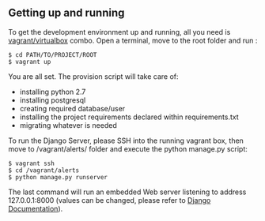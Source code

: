 Getting up and running
----------------------

To get the development environment up and running, all you need is <a href="https://www.vagrantup.com/docs/" target="_blank">vagrant/virtualbox</a> combo.
Open a terminal, move to the root folder and run :

    $ cd PATH/TO/PROJECT/ROOT
    $ vagrant up
    
    
You are all set. The provision script will take care of:


* installing python 2.7
* installing postgresql
* creating required database/user
* installing the project requirements declared within requirements.txt
* migrating whatever is needed

To run the Django Server, please SSH into the running vagrant box, then move to /vagrant/alerts/ folder and execute the python manage.py script:

    $ vagrant ssh
    $ cd /vagrant/alerts
    $ python manage.py runserver
    
    
The last command will run an embedded Web server listening to address 127.0.0.1:8000 (values can be changed, please refer to <a href="https://docs.djangoproject.com/en/1.10/ref/django-admin/#django-admin-runserver" target="_blank">Django Documentation</a>).

